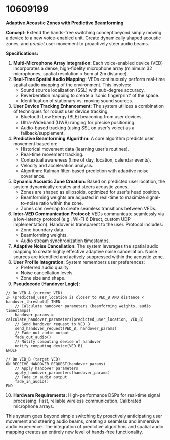 # 10609199

**Adaptive Acoustic Zones with Predictive Beamforming**

**Concept:** Extend the hands-free switching concept beyond simply moving a device *to* a new voice-enabled unit. Create dynamically shaped acoustic zones, and *predict* user movement to proactively steer audio beams.

**Specifications:**

1.  **Multi-Microphone Array Integration:** Each voice-enabled device (VED) incorporates a dense, high-fidelity microphone array (minimum 32 microphones, spatial resolution < 5cm at 2m distance).
2.  **Real-Time Spatial Audio Mapping:** VEDs continuously perform real-time spatial audio mapping of the environment. This involves:
    *   Sound source localization (SSL) with sub-degree accuracy.
    *   Reverberation mapping to create a ‘sonic fingerprint’ of the space.
    *   Identification of stationary vs. moving sound sources.
3.  **User Device Tracking Enhancement:** The system utilizes a combination of techniques for robust user device tracking.
    *   Bluetooth Low Energy (BLE) beaconing from user devices.
    *   Ultra-Wideband (UWB) ranging for precise positioning.
    *   Audio-based tracking (using SSL on user's voice) as a fallback/supplement.
4.  **Predictive Beamforming Algorithm:** A core algorithm predicts user movement based on:
    *   Historical movement data (learning user's routines).
    *   Real-time movement tracking.
    *   Contextual awareness (time of day, location, calendar events).
    *   Velocity and acceleration analysis.
    *   Algorithm: Kalman filter-based prediction with adaptive noise covariance.
5.  **Dynamic Acoustic Zone Creation:** Based on predicted user location, the system dynamically creates and steers acoustic zones.
    *   Zones are shaped as ellipsoids, optimized for user's head position.
    *   Beamforming weights are adjusted in real-time to maximize signal-to-noise ratio within the zone.
    *   Zones can overlap to create seamless transitions between VEDs.
6.  **Inter-VED Communication Protocol:** VEDs communicate seamlessly via a low-latency protocol (e.g., Wi-Fi 6 Direct, custom UDP implementation).  Handover is transparent to the user. Protocol includes:
    *   Zone boundary data.
    *   Beamforming weights.
    *   Audio stream synchronization timestamps.
7.  **Adaptive Noise Cancellation:** The system leverages the spatial audio mapping to create highly effective adaptive noise cancellation.  Noise sources are identified and actively suppressed within the acoustic zone.
8.  **User Profile Integration:** System remembers user preferences:
    *   Preferred audio quality.
    *   Noise cancellation levels.
    *   Zone size and shape.
9.  **Pseudocode (Handover Logic):**

```
// On VED_A (current VED)
IF (predicted_user_location is closer to VED_B AND distance < handover_threshold) THEN
    // Calculate handover parameters (beamforming weights, audio timestamps)
    handover_params = calculate_handover_parameters(predicted_user_location, VED_B)
    // Send handover request to VED_B
    send_handover_request(VED_B, handover_params)
    // Fade out audio output
    fade_out_audio()
    // Notify computing device of handover
    notify_computing_device(VED_B)
ENDIF

// On VED_B (target VED)
ON_RECEIVE_HANDOVER_REQUEST(handover_params)
    // Apply handover parameters
    apply_handover_parameters(handover_params)
    // Fade in audio output
    fade_in_audio()
END
```

10. **Hardware Requirements:** High-performance DSPs for real-time signal processing.  Fast, reliable wireless communication.  Calibrated microphone arrays.

This system goes beyond simple switching by proactively anticipating user movement and steering audio beams, creating a seamless and immersive audio experience. The integration of predictive algorithms and spatial audio mapping creates an entirely new level of hands-free functionality.